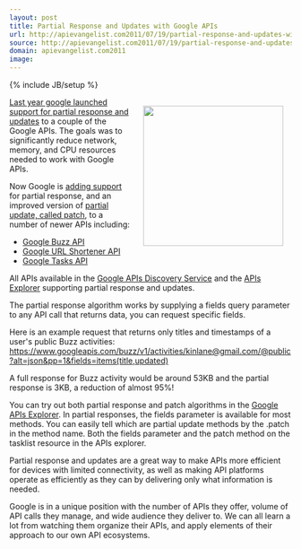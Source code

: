```yaml
---
layout: post
title: Partial Response and Updates with Google APIs
url: http://apievangelist.com2011/07/19/partial-response-and-updates-with-google-apis/
source: http://apievangelist.com2011/07/19/partial-response-and-updates-with-google-apis/
domain: apievangelist.com2011
image: 
---
```

{% include JB/setup %}
<img style="padding: 15px;" src="http://kinlane-productions.s3.amazonaws.com/api-evangelist/puzzle-partial.png" alt="" width="250" align="right" /><a title="last year google launched support for partial responses and updates" href="http://googlecode.blogspot.com/2010/03/making-apis-faster-introducing-partial.html">Last year google launched support for partial response and updates</a> to a couple of the Google APIs. The goals was to significantly reduce network, memory, and CPU resources needed to work with Google APIs.<p></p>
Now Google is <a title="adding support" href="http://googlecode.blogspot.com/2011/07/lightning-fast-performance-tips-for.html">adding support </a>for partial response, and an improved version of <a title="partial update, called patch" href="http://code.google.com/apis/buzz/v1/performance.html#patch">partial update, called patch</a>, to a number of newer APIs including:
<ul class="mainlist">
	<li><a title="Google Buzz API" href="http://code.google.com/apis/buzz/">Google Buzz API</a></li>
	<li><a title="Google URL Shortener API" href="http://code.google.com/apis/urlshortener/">Google URL Shortener API</a></li>
	<li><a title="Google Tasks API" href="http://code.google.com/apis/tasks/">Google Tasks API</a></li>
</ul>
All APIs available in the <a title="Google APIs Discovery Service" href="http://blog.apievangelist.com/2011/05/21/google-apis-discovery-service/">Google APIs Discovery Service</a> and the <a title="Google APIs Explorer" href="http://blog.apievangelist.com/2011/05/21/google-apis-explorer/">APIs Explorer</a> supporting partial response and updates.<p></p>
The partial response algorithm works by supplying a fields query parameter to any API call that returns data, you can request specific fields.<p></p>
Here is an example request that returns only titles and timestamps of a user's public Buzz activities: <a href="http://blog.apievangelist.com/2011/05/21/google-apis-explorer/">https://www.googleapis.com/buzz/v1/activities/kinlane@gmail.com/@public?alt=json&amp;pp=1&amp;fields=items(title,updated)</a><p></p>
A full response for Buzz activity would be around 53KB and the partial response is 3KB, a reduction of almost 95%!<p></p>
You can try out both partial response and patch algorithms in the <a title="Google APIs Explorer" href="https://code.google.com/apis/explorer/">Google APIs Explorer</a>. In partial responses, the fields parameter is available for most methods. You can easily tell which are partial update methods by the .patch in the method name. Both the fields parameter and the patch method on the tasklist resource in the APIs explorer.<p></p>
Partial response and updates are a great way to make APIs more efficient for devices with limited connectivity, as well as making API platforms operate as efficiently as they can by delivering only what information is needed.<p></p>
Google is in a unique position with the number of APIs they offer, volume of API calls they manage, and wide audience they deliver to. We can all learn a lot from watching them organize their APIs, and apply elements of their approach to our own API ecosystems.

